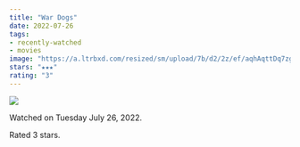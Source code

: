 ```yaml
---
title: "War Dogs"
date: 2022-07-26
tags:
- recently-watched
- movies
image: "https://a.ltrbxd.com/resized/sm/upload/7b/d2/2z/ef/aqhAqttDq7zgsTaBHtCD8wmTk6k-0-600-0-900-crop.jpg?v=b1d4ca3acb"
stars: "★★★"
rating: "3"
---
```


<div class="letterboxd-movie-data-content">
   <p><img src="https://a.ltrbxd.com/resized/sm/upload/7b/d2/2z/ef/aqhAqttDq7zgsTaBHtCD8wmTk6k-0-600-0-900-crop.jpg?v=b1d4ca3acb"/></p> <p>Watched on Tuesday July 26, 2022.</p> 
  <p>Rated 3 stars.<p>
  <div class="float-clear"></div>
</div>